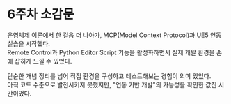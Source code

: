 # 6주차 소감문

운영체제 이론에서 한 걸음 더 나아가, MCP(Model Context Protocol)과 UE5 연동 실습을 시작했다.  
Remote Control과 Python Editor Script 기능을 활성화하면서 실제 개발 환경을 손에 잡히게 느낄 수 있었다.  

단순한 개념 정리를 넘어 직접 환경을 구성하고 테스트해보는 경험이 의미 있었다.  
아직 코드 수준으로 발전시키지 못했지만, "연동 기반 개발"의 가능성을 확인한 값진 시간이었다.
